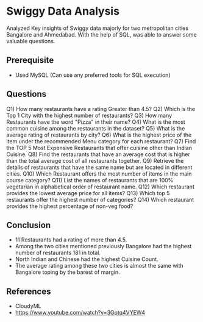 # Swiggy Data Analysis

Analyzed Key insights of Swiggy data majorly for two metropolitan cities Bangalore and Ahmedabad. With the help of SQL, was able to answer some valuable questions.

## Prerequisite
- Used MySQL (Can use any preferred tools for SQL execution)

## Questions 
Q1) How many restaurants have a rating Greater than  4.5?
Q2) Which is the Top 1 City with the highest number of restaurants?
Q3) How many Restaurants have the word "Pizza" in their name?
Q4) What is the most common cuisine among the restaurants in the dataset?
Q5) What is the average rating of restaurants by city?
Q6) What is the highest price of the item under the recommended Menu category for each restaurant?
Q7) Find the TOP 5 Most Expensive Restaurants that offer cuisine other than Indian Cuisine.
Q8) Find the restaurants that have an average cost that is higher than the total average cost of all restaurants together.
Q9) Retrieve the details of restaurants that have the same name but are located in different cities.
Q10) Which Restaurant offers the most number of items in the main course category?
Q11) List the names of restaurants that are 100% vegetarian  in alphabetical order of restaurant name.
Q12) Which restaurant provides the lowest average price for all items?
Q13) Which top 5 restaurants offer the highest number of categories?
Q14) Which restaurant provides the highest percentage of non-veg food?

## Conclusion
- 11 Restaurants had a rating of more than 4.5.
- Among the two cities mentioned previously Bangalore had the highest number of restaurants 181 in total.
- North Indian and Chinese had the highest Cuisine Count.
- The average rating among these two cities is almost the same with Bangalore toping by the barest of margin.

 ## References
- CloudyML
- https://www.youtube.com/watch?v=3Gptq4VYEW4
